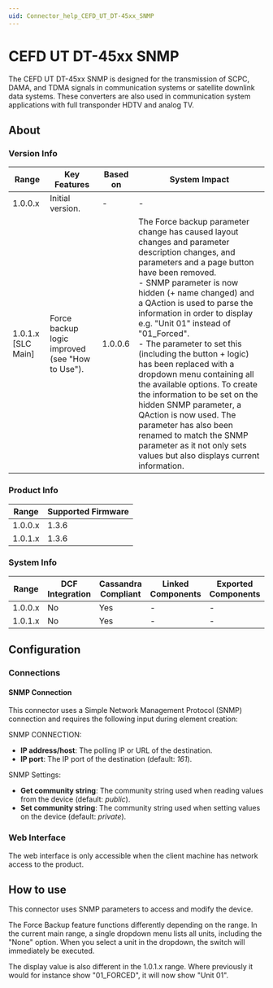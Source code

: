 ```yaml
---
uid: Connector_help_CEFD_UT_DT-45xx_SNMP
---
```


# CEFD UT DT-45xx SNMP

The CEFD UT DT-45xx SNMP is designed for the transmission of SCPC, DAMA, and TDMA signals in communication systems or satellite downlink data systems. These converters are also used in communication system applications with full transponder HDTV and analog TV.

## About

### Version Info

| **Range**            | **Key Features**                                | **Based on** | **System Impact**                                                                                                                                                                                                                                                                                                                                                                                                                                                                                                                                                                                                                                                               |
|----------------------|-------------------------------------------------|--------------|---------------------------------------------------------------------------------------------------------------------------------------------------------------------------------------------------------------------------------------------------------------------------------------------------------------------------------------------------------------------------------------------------------------------------------------------------------------------------------------------------------------------------------------------------------------------------------------------------------------------------------------------------------------------------------|
| 1.0.0.x              | Initial version.                                | \-           | \-                                                                                                                                                                                                                                                                                                                                                                                                                                                                                                                                                                                                                                                                              |
| 1.0.1.x \[SLC Main\] | Force backup logic improved (see "How to Use"). | 1.0.0.6      | The Force backup parameter change has caused layout changes and parameter description changes, and parameters and a page button have been removed.<br>- SNMP parameter is now hidden (+ name changed) and a QAction is used to parse the information in order to display e.g. "Unit 01" instead of "01_Forced".<br>- The parameter to set this (including the button + logic) has been replaced with a dropdown menu containing all the available options. To create the information to be set on the hidden SNMP parameter, a QAction is now used. The parameter has also been renamed to match the SNMP parameter as it not only sets values but also displays current information. |

### Product Info

| **Range** | **Supported Firmware** |
|-----------|------------------------|
| 1.0.0.x   | 1.3.6                  |
| 1.0.1.x   | 1.3.6                  |

### System Info

| **Range** | **DCF Integration** | **Cassandra Compliant** | **Linked Components** | **Exported Components** |
|-----------|---------------------|-------------------------|-----------------------|-------------------------|
| 1.0.0.x   | No                  | Yes                     | \-                    | \-                      |
| 1.0.1.x   | No                  | Yes                     | \-                    | \-                      |

## Configuration

### Connections

#### SNMP Connection

This connector uses a Simple Network Management Protocol (SNMP) connection and requires the following input during element creation:

SNMP CONNECTION:

- **IP address/host**: The polling IP or URL of the destination.
- **IP port**: The IP port of the destination (default: *161*).

SNMP Settings:

- **Get community string**: The community string used when reading values from the device (default: *public*).
- **Set community string**: The community string used when setting values on the device (default: *private*).

### Web Interface

The web interface is only accessible when the client machine has network access to the product.

## How to use

This connector uses SNMP parameters to access and modify the device.

The Force Backup feature functions differently depending on the range. In the current main range, a single dropdown menu lists all units, including the "None" option. When you select a unit in the dropdown, the switch will immediately be executed.

The display value is also different in the 1.0.1.x range. Where previously it would for instance show "01_FORCED", it will now show "Unit 01".
